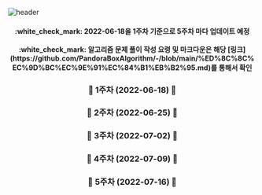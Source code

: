 ![header](https://capsule-render.vercel.app/api?type=waving&color=FEFEFE&height=250&section=header&text=Schedule&fontSize=90&animation=fadeIn&fontAlignY=38&desc=%20&descAlignY=62&descAlign=62)


<h4 align="center">
  :white_check_mark: 2022-06-18을 1주차 기준으로 5주차 마다 업데이트 예정 </br> </br>
  :white_check_mark: 알고리즘 문제 풀이 작성 요령 및 마크다운은 해당 [링크](https://github.com/PandoraBoxAlgorithm/-/blob/main/%ED%8C%8C%EC%9D%BC%EC%9E%91%EC%84%B1%EB%B2%95.md)를 통해서 확인 
</h4>

<h3 align="center">
  📢 1주차 (2022-06-18) 📢
</h4>
<h4 align="center">
  
  
</h4>

<h3 align="center">
  📢 2주차 (2022-06-25) 📢
</h4>
<h4 align="center">
  
  
</h4>

<h3 align="center">
  📢 3주차 (2022-07-02) 📢
</h4>
<h4 align="center">
  
  
</h4>

<h3 align="center">
  📢 4주차 (2022-07-09) 📢 
</h4>
<h4 align="center">
  
  
</h4>

<h3 align="center">
  📢 5주차 (2022-07-16) 📢
</h4>
<h4 align="center">
  
  
</h4>

